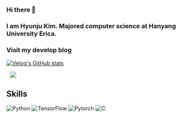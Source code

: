 ### Hi there 👋
### I am Hyunju Kim. Majored computer science at Hanyang University Erica.
### Visit my develop blog
[![Velog's GitHub stats](https://velog-readme-stats.vercel.app/api?name=nwsugz&color=dark)](https://velog.io/@nwsugz)

<a href="mailto:mollykelly77@gmail.com">
<img src="https://img.shields.io/badge/Gmail-d14836?style=flat-square&logo=Gmail&logoColor=white&link=mailto:mollykelly77@gmail.com" style="height : auto; margin-left : 10px; margin-right : 10px;"/></a>


## Skills
![Python](https://img.shields.io/badge/Python-3776AB.svg?&style=for-the-badge&logo=Python&logoColor=white)
![TensorFlow](https://img.shields.io/badge/TensorFlow-FF7F00.svg?&style=for-the-badge&logo=TensorFlow&logoColor=white)
![Pytorch](https://img.shields.io/badge/Pytorch-4479A1.svg?&style=for-the-badge&logo=Pytorch&logoColor=white)
![C](https://img.shields.io/badge/C-FDD835.svg?&style=for-the-badge&logo=C&logoColor=white)
